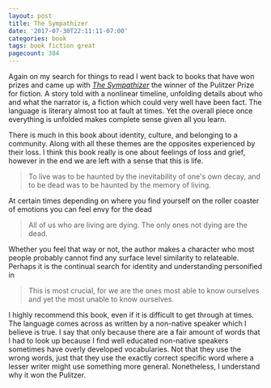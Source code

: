 ```yaml
---
layout: post
title: The Sympathizer
date: '2017-07-30T22:11:11-07:00'
categories: book
tags: book fiction great
pagecount: 384
---
```


Again on my search for things to read I went back to books that have won prizes and came up with
[*The Sympathizer*][symp-amazon] the winner of the Pulitzer Prize for fiction. A story told with a
nonlinear timeline, unfolding details about who and what the narrator is, a fiction which could very
well have been fact. The language is literary almost too at fault at times. Yet the overall piece
once everything is unfolded makes complete sense given all you learn.

There is much in this book about identity, culture, and belonging to a community. Along
with all these themes are the opposites experienced by their loss. I think this book really is one
about feelings of loss and grief, however in the end we are left with a sense that this is life.

> To live was to be haunted by the inevitability of one's own decay, and to be dead was to be
> haunted by the memory of living.

At certain times depending on where you find yourself on the roller coaster of emotions you can feel
envy for the dead

> All of us who are living are dying. The only ones not dying are the dead.

Whether you feel that way or not, the author makes a character who most people probably cannot find
any surface level similarity to relateable. Perhaps it is the continual search for identity and
understanding personified in

> This is most crucial, for we are the ones most able to know ourselves and yet the most unable to
> know ourselves.

I highly recommend this book, even if it is difficult to get through at times. The language comes
across as written by a non-native speaker which I believe is true. I say that only because there are
a fair amount of words that I had to look up because I find well educated non-native speakers
sometimes have overly developed vocabularies. Not that they use the wrong words, just that they use
the exactly correct specific word where a lesser writer might use something more general.
Nonetheless, I understand why it won the Pulitzer.

[symp-amazon]:      http://a.co/4GVUqD6

